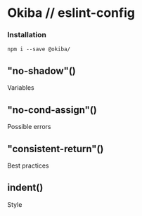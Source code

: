 

# Okiba // eslint-config





### Installation
```
npm i --save @okiba/
```




## "no-shadow"()


Variables







## "no-cond-assign"()


Possible errors







## "consistent-return"()


Best practices







## indent()


Style






